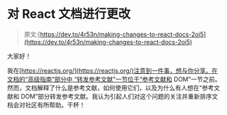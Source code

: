 # 对 React 文档进行更改

> 原文:[https://dev.to/4r53n/making-changes-to-react-docs-2oi5](https://dev.to/4r53n/making-changes-to-react-docs-2oi5)

大家好！

我在[https://reactjs.org/](https://reactjs.org/)注意到一件事，想与你分享。在文档的“高级指南”部分中,“转发参考文献”一节位于“参考文献和 DOM”一节之前。然而，文档解释了什么是参考文献，如何使用它们，以及为什么有人想在“参考文献和 DOM”部分转发参考文献。我认为引起人们对这个问题的关注并重新排序文档会对社区有所帮助。干杯！
